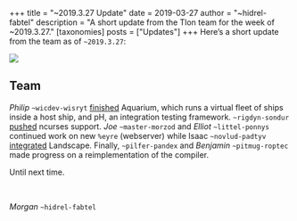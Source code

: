 +++
title = "~2019.3.27 Update"
date = 2019-03-27
author = "~hidrel-fabtel"
description = "A short update from the Tlon team for the week of ~2019.3.27."
[taxonomies]
posts = ["Updates"]
+++
Here’s a short update from the team as of `~2019.3.27`:

![](https://media.urbit.org/site/posts/updates/~2019.3.27-update-1.jpg)

## Team

*Philip* `~wicdev-wisryt` [finished](https://github.com/urbit/arvo/pull/1120) Aquarium, which runs a virtual fleet of ships inside a host ship, and pH, an integration testing framework. `~rigdyn-sondur` [pushed](https://github.com/urbit/urbit/pull/1228) ncurses support.  *Joe* `~master-morzod` and *Elliot* `~littel-ponnys` continued work on new `%eyre` (webserver) while Isaac `~novlud-padtyv` [integrated](https://github.com/urbit/arvo/pull/1119) Landscape. Finally, `~pilfer-pandex` and *Benjamin* `~pitmug-roptec` made progress on a reimplementation of the compiler.

Until next time.

<br>

*Morgan* `~hidrel-fabtel`
